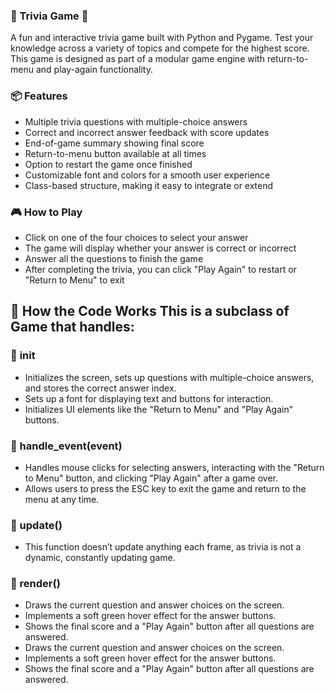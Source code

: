 ### 🧠 Trivia Game 🧩
A fun and interactive trivia game built with Python and Pygame. Test your knowledge across a variety of topics and compete for the highest score. This game is designed as part of a modular game engine with return-to-menu and play-again functionality.

### 📦 Features

- Multiple trivia questions with multiple-choice answers
- Correct and incorrect answer feedback with score updates
- End-of-game summary showing final score
- Return-to-menu button available at all times
- Option to restart the game once finished
- Customizable font and colors for a smooth user experience
- Class-based structure, making it easy to integrate or extend

### 🎮 How to Play

- Click on one of the four choices to select your answer
- The game will display whether your answer is correct or incorrect
- Answer all the questions to finish the game
- After completing the trivia, you can click "Play Again" to restart or "Return to Menu" to exit

## 🧠 How the Code Works This is a subclass of Game that handles:

### 🔁 __init__
- Initializes the screen, sets up questions with multiple-choice answers, and stores the correct answer index.
- Sets up a font for displaying text and buttons for interaction.
- Initializes UI elements like the "Return to Menu" and "Play Again" buttons.

### 🧩 handle_event(event)
- Handles mouse clicks for selecting answers, interacting with the "Return to Menu" button, and clicking "Play Again" after a game over.
- Allows users to press the ESC key to exit the game and return to the menu at any time.

### 🔄 update()
- This function doesn’t update anything each frame, as trivia is not a dynamic, constantly updating game.

### 🎨 render()

* Draws the current question and answer choices on the screen.
* Implements a soft green hover effect for the answer buttons.
* Shows the final score and a "Play Again" button after all questions are answered.
* Draws the current question and answer choices on the screen.
* Implements a soft green hover effect for the answer buttons.
* Shows the final score and a "Play Again" button after all questions are answered.
